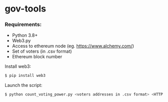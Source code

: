 # gov-tools

### Requirements:

* Python 3.8+
* Web3.py
* Access to ethereum node (eg. https://www.alchemy.com/)
* Set of voters (in .csv format)
* Ethereum block number


Install web3:
```sh
$ pip install web3
```

Launch the script:
```sh
$ python count_voting_power.py <voters addresses in .csv format> <HTTP node address> <ethereum block>
```
